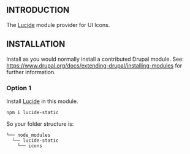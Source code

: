 ## INTRODUCTION

The [Lucide](https://lucide.dev/) module provider for UI Icons.

## INSTALLATION

Install as you would normally install a contributed Drupal module.
See: https://www.drupal.org/docs/extending-drupal/installing-modules for further
information.

### Option 1

Install [Lucide](https://github.com/lucide-icons/lucide/tree/main/packages/lucide-static) in this module.

```shell
npm i lucide-static
```

So your folder structure is:

```
└── node_modules
  └── lucide-static
    └── icons
```
